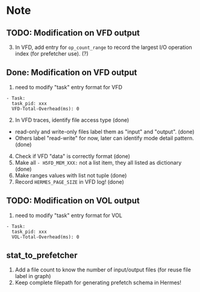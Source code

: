 # Note

## TODO: Modification on VFD output
3. In VFD, add entry for `op_count_range` to record the largest I/O operation index (for prefetcher use). (?)


## Done: Modification on VFD output
1. need to modify "task" entry format for VFD
```
- Task:
  task_pid: xxx
  VFD-Total-Overhead(ms): 0
```
2. In VFD traces, identify file access type (done)
- read-only and write-only files label them as "input" and "output". (done)
- Others label "read-write" for now, later can identify mode detail pattern. (done)
4. Check if VFD "data" is correctly format (done)
5. Make all `- H5FD_MEM_XXX:` not a list item, they all listed as dictionary (done)
6. Make ranges values with list not tuple (done)
7. Record `HERMES_PAGE_SIZE` in VFD log! (done)


## TODO: Modification on VOL output
1. need to modify "task" entry format for VOL
```
- Task:
  task_pid: xxx
  VOL-Total-Overhead(ms): 0
```


## stat_to_prefetcher
1. Add a file count to know the number of input/output files (for reuse file label in graph) 
2. Keep complete filepath for generating prefetch schema in Hermes!
